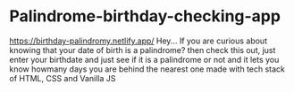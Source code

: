 # Palindrome-birthday-checking-app
https://birthday-palindromy.netlify.app/
Hey...
If you are curious about knowing that your date of birth is a palindrome?
then check this out,  just enter your birthdate and just see if it is a palindrome or not and it lets you know howmany days you are behind the nearest one
made with tech stack of HTML, CSS and Vanilla JS
